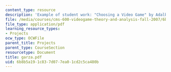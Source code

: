 ```yaml
---
content_type: resource
description: 'Example of student work: "Choosing a Video Game" by Adalberto Garza.'
file: /media/courses/cms-600-videogame-theory-and-analysis-fall-2007/6b8b5a191c837d077ea01cd2c5ca480b_garza.pdf
file_type: application/pdf
learning_resource_types:
- Projects
ocw_type: OCWFile
parent_title: Projects
parent_type: CourseSection
resourcetype: Document
title: garza.pdf
uid: 6b8b5a19-1c83-7d07-7ea0-1cd2c5ca480b
---
```

